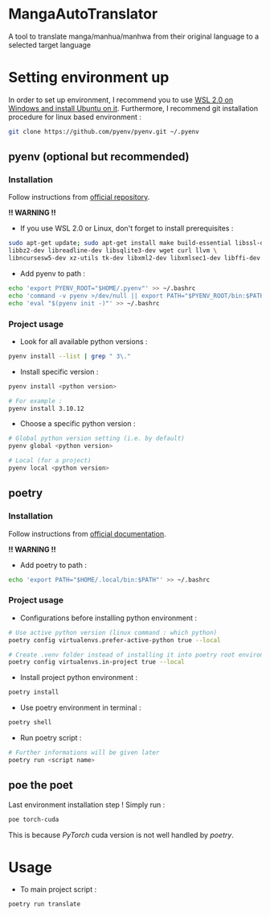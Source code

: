 # MangaAutoTranslator
A tool to translate manga/manhua/manhwa from their original language to a selected target language

# Setting environment up

In order to set up environment, I recommend you to use [WSL 2.0 on Windows and install Ubuntu on it](https://ubuntu.com/tutorials/install-ubuntu-on-wsl2-on-windows-11-with-gui-support#1-overview). Furthermore, I recommend git installation procedure for linux based environment :

```bash
git clone https://github.com/pyenv/pyenv.git ~/.pyenv
```

## pyenv (optional but recommended)

### Installation

Follow instructions from [official repository](https://github.com/pyenv/pyenv#installation).

**!! WARNING !!**

- If you use WSL 2.0 or Linux, don't forget to install prerequisites :

```bash
sudo apt-get update; sudo apt-get install make build-essential libssl-dev zlib1g-dev \
libbz2-dev libreadline-dev libsqlite3-dev wget curl llvm \
libncursesw5-dev xz-utils tk-dev libxml2-dev libxmlsec1-dev libffi-dev liblzma-dev
```

- Add pyenv to path :

```bash
echo 'export PYENV_ROOT="$HOME/.pyenv"' >> ~/.bashrc
echo 'command -v pyenv >/dev/null || export PATH="$PYENV_ROOT/bin:$PATH"' >> ~/.bashrc
echo 'eval "$(pyenv init -)"' >> ~/.bashrc
```

### Project usage

- Look for all available python versions :

```bash
pyenv install --list | grep " 3\."
```

- Install specific version :

```bash
pyenv install <python version>

# For example :
pyenv install 3.10.12
```

- Choose a specific python version :

```bash
# Global python version setting (i.e. by default)
pyenv global <python version>

# Local (for a project)
pyenv local <python version>
```

## poetry

### Installation

Follow instructions from [official documentation](https://python-poetry.org/docs/#installation).

**!! WARNING !!**

- Add poetry to path :

```bash
echo 'export PATH="$HOME/.local/bin:$PATH"' >> ~/.bashrc
```

### Project usage

- Configurations before installing python environment :

```bash
# Use active python version (linux command : which python)
poetry config virtualenvs.prefer-active-python true --local

# Create .venv folder instead of installing it into poetry root environments path
poetry config virtualenvs.in-project true --local
```

- Install project python environment :

```bash
poetry install
```

- Use poetry environment in terminal :

```bash
poetry shell
```

- Run poetry script :

```bash
# Further informations will be given later
poetry run <script name>
```

## poe the poet

Last environment installation step ! Simply run :

```bash
poe torch-cuda
```

This is because *PyTorch* cuda version is not well handled by *poetry*.

# Usage

- To main project script :

```bash
poetry run translate
```
